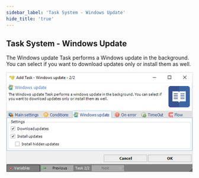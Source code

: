 ```yaml
---
sidebar_label: 'Task System - Windows Update'
hide_title: 'true'
---
```


## Task System - Windows Update

The Windows update Task performs a Windows update in the background. You can select if you want to download updates only or install them as well.
 
 ![](../../../static/img/tasksystemwindowsupdate.png)
 